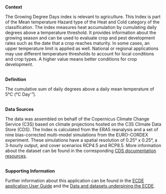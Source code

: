 <br />**Context**

The Growing Degree Days index is relevant to agriculture. This Index is part of the Mean temperature Hazard type of the Heat and Cold category of the classification.
The index measures heat accumulation by cumulating daily degrees above a temperature threshold. It provides information about the growing season and can be used to evaluate crop and pest development rates such as the date that a crop reaches maturity. In some cases, an upper temperature limit is applied as well. National or regional applications may use different temperature thresholds to account for local conditions and crop types.
A higher value means better conditions for crop development.

<br />**Definition**

The cumulative sum of daily degrees above a daily mean temperature of 5°C (°C Day⁻¹).

<br />**Data Sources**

The data was assembled on behalf of the Copernicus Climate Change Service (C3S) based on climate projections hosted on the C3S Climate Data Store (CDS). The Index is calculated from the ERA5 reanalysis and a set of nine bias-corrected multi-model simulations from the EURO-CORDEX experiment. These simulations have a spatial resolution of 0.25° x 0.25°, a 3-hourly output, and cover scenarios RCP4.5 and RCP8.5. More information about the dataset can be found in the corresponding [CDS documentation resources](https://cds.climate.copernicus.eu/cdsapp#!/dataset/sis-energy-derived-projections).

<br />**Supporting Information**

Further information about this application can be found in the [ECDE application User Guide](https://confluence.ecmwf.int/display/ECDE/1.+ECDE+Indicators+visualisation+application%3A+User+Guide) and the [Data and datasets underpining the ECDE](https://confluence.ecmwf.int/display/ECDE/2.+ECDE+indicators+and+input+datasets).
